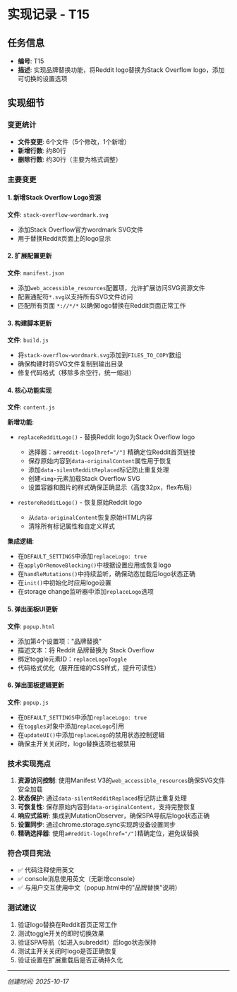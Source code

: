 # 实现记录 - T15

## 任务信息
- **编号**: T15
- **描述**: 实现品牌替换功能，将Reddit logo替换为Stack Overflow logo，添加可切换的设置选项

## 实现细节

### 变更统计
- **文件变更**: 6个文件（5个修改，1个新增）
- **新增行数**: 约80行
- **删除行数**: 约30行（主要为格式调整）

### 主要变更

#### 1. 新增Stack Overflow Logo资源
**文件**: `stack-overflow-wordmark.svg`
- 添加Stack Overflow官方wordmark SVG文件
- 用于替换Reddit页面上的logo显示

#### 2. 扩展配置更新
**文件**: `manifest.json`
- 添加`web_accessible_resources`配置项，允许扩展访问SVG资源文件
- 配置通配符`*.svg`以支持所有SVG文件访问
- 匹配所有页面 `*://*/*` 以确保logo替换在Reddit页面正常工作

#### 3. 构建脚本更新
**文件**: `build.js`
- 将`stack-overflow-wordmark.svg`添加到`FILES_TO_COPY`数组
- 确保构建时将SVG文件复制到输出目录
- 修复代码格式（移除多余空行，统一缩进）

#### 4. 核心功能实现
**文件**: `content.js`

**新增功能**:
- `replaceRedditLogo()` - 替换Reddit logo为Stack Overflow logo
  - 选择器：`a#reddit-logo[href="/"]` 精确定位Reddit首页链接
  - 保存原始内容到`data-originalContent`属性用于恢复
  - 添加`data-silentRedditReplaced`标记防止重复处理
  - 创建`<img>`元素加载Stack Overflow SVG
  - 设置容器和图片的样式确保正确显示（高度32px，flex布局）
  
- `restoreRedditLogo()` - 恢复原始Reddit logo
  - 从`data-originalContent`恢复原始HTML内容
  - 清除所有标记属性和自定义样式

**集成逻辑**:
- 在`DEFAULT_SETTINGS`中添加`replaceLogo: true`
- 在`applyOrRemoveBlocking()`中根据设置应用或恢复logo
- 在`handleMutations()`中持续监听，确保动态加载后logo状态正确
- 在`init()`中初始化时应用logo设置
- 在storage change监听器中添加`replaceLogo`选项

#### 5. 弹出面板UI更新
**文件**: `popup.html`
- 添加第4个设置项："品牌替换"
- 描述文本：将 Reddit 品牌替换为 Stack Overflow
- 绑定toggle元素ID：`replaceLogoToggle`
- 代码格式优化（展开压缩的CSS样式，提升可读性）

#### 6. 弹出面板逻辑更新
**文件**: `popup.js`
- 在`DEFAULT_SETTINGS`中添加`replaceLogo: true`
- 在`toggles`对象中添加`replaceLogo`引用
- 在`updateUI()`中添加`replaceLogo`的禁用状态控制逻辑
- 确保主开关关闭时，logo替换选项也被禁用

### 技术实现亮点

1. **资源访问控制**: 使用Manifest V3的`web_accessible_resources`确保SVG文件安全加载
2. **状态保护**: 通过`data-silentRedditReplaced`标记防止重复处理
3. **可恢复性**: 保存原始内容到`data-originalContent`，支持完整恢复
4. **响应式监听**: 集成到MutationObserver，确保SPA导航后logo状态正确
5. **设置同步**: 通过chrome.storage.sync实现跨设备设置同步
6. **精确选择器**: 使用`a#reddit-logo[href="/"]`精确定位，避免误替换

### 符合项目宪法
- ✅ 代码注释使用英文
- ✅ console消息使用英文（无新增console）
- ✅ 与用户交互使用中文（popup.html中的"品牌替换"说明）

### 测试建议
1. 验证logo替换在Reddit首页正常工作
2. 测试toggle开关的即时切换效果
3. 验证SPA导航（如进入subreddit）后logo状态保持
4. 测试主开关关闭时logo是否正确恢复
5. 验证设置在扩展重载后是否正确持久化

---
*创建时间: 2025-10-17*
